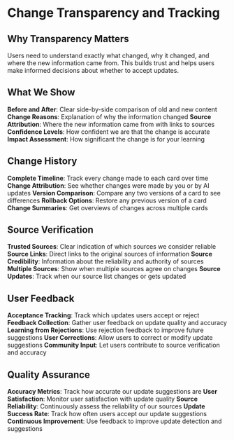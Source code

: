 # Change Transparency and Tracking

## Why Transparency Matters

Users need to understand exactly what changed, why it changed, and where the new information came from. This builds trust and helps users make informed decisions about whether to accept updates.

## What We Show

**Before and After**: Clear side-by-side comparison of old and new content
**Change Reasons**: Explanation of why the information changed
**Source Attribution**: Where the new information came from with links to sources
**Confidence Levels**: How confident we are that the change is accurate
**Impact Assessment**: How significant the change is for your learning

## Change History

**Complete Timeline**: Track every change made to each card over time
**Change Attribution**: See whether changes were made by you or by AI updates
**Version Comparison**: Compare any two versions of a card to see differences
**Rollback Options**: Restore any previous version of a card
**Change Summaries**: Get overviews of changes across multiple cards

## Source Verification

**Trusted Sources**: Clear indication of which sources we consider reliable
**Source Links**: Direct links to the original sources of information
**Source Credibility**: Information about the reliability and authority of sources
**Multiple Sources**: Show when multiple sources agree on changes
**Source Updates**: Track when our source list changes or gets updated

## User Feedback

**Acceptance Tracking**: Track which updates users accept or reject
**Feedback Collection**: Gather user feedback on update quality and accuracy
**Learning from Rejections**: Use rejection feedback to improve future suggestions
**User Corrections**: Allow users to correct or modify update suggestions
**Community Input**: Let users contribute to source verification and accuracy

## Quality Assurance

**Accuracy Metrics**: Track how accurate our update suggestions are
**User Satisfaction**: Monitor user satisfaction with update quality
**Source Reliability**: Continuously assess the reliability of our sources
**Update Success Rate**: Track how often users accept our update suggestions
**Continuous Improvement**: Use feedback to improve update detection and suggestions
